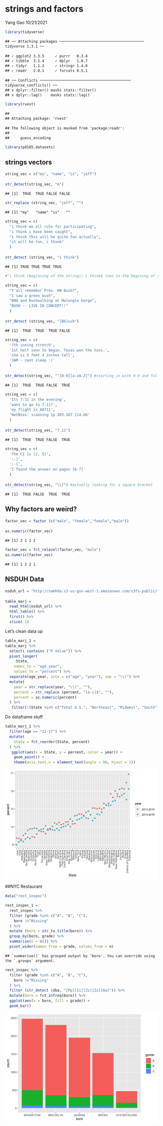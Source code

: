 strings and factors
================
Yang Gao
10/21/2021

``` r
library(tidyverse)
```

    ## ── Attaching packages ─────────────────────────────────────── tidyverse 1.3.1 ──

    ## ✓ ggplot2 3.3.5     ✓ purrr   0.3.4
    ## ✓ tibble  3.1.4     ✓ dplyr   1.0.7
    ## ✓ tidyr   1.1.3     ✓ stringr 1.4.0
    ## ✓ readr   2.0.1     ✓ forcats 0.5.1

    ## ── Conflicts ────────────────────────────────────────── tidyverse_conflicts() ──
    ## x dplyr::filter() masks stats::filter()
    ## x dplyr::lag()    masks stats::lag()

``` r
library(rvest)
```

    ## 
    ## Attaching package: 'rvest'

    ## The following object is masked from 'package:readr':
    ## 
    ##     guess_encoding

``` r
library(p8105.datasets)
```

## strings vectors

``` r
string_vec = c("my", "name", "is", "jeff")

str_detect(string_vec, "m")
```

    ## [1]  TRUE  TRUE FALSE FALSE

``` r
str_replace (string_vec, "jeff", "")
```

    ## [1] "my"   "name" "is"   ""

``` r
string_vec = c(
  "i think we all rule for participating",
  "i think i have been caught",
  "i think this will be quite fun actually",
  "it will be fun, i think"
  )

str_detect (string_vec, "i think") 
```

    ## [1] TRUE TRUE TRUE TRUE

``` r
#^i think (beginning of the string); i think$ (noo in the begining of the string)
```

``` r
string_vec = c(
  "Y'all remember Pres. HW Bush?",
  "I saw a green bush",
  "BBQ and Bushwalking at Molonglo Gorge",
  "BUSH -- LIVE IN CONCERT!!"
  )

str_detect (string_vec, "[Bb]ush")
```

    ## [1]  TRUE  TRUE  TRUE FALSE

``` r
string_vec = c(
  '7th inning stretch',
  '1st half soon to begin. Texas won the toss.',
  'she is 5 feet 4 inches tall',
  '3AM - cant sleep :('
  )

str_detect(string_vec, "^[0-9][a-zA-Z]") #starting in with 0-9 and follow by letters
```

    ## [1]  TRUE  TRUE FALSE  TRUE

``` r
string_vec = c(
  'Its 7:11 in the evening',
  'want to go to 7-11?',
  'my flight is AA711',
  'NetBios: scanning ip 203.167.114.66'
  )

str_detect(string_vec, "7.11")
```

    ## [1]  TRUE  TRUE FALSE  TRUE

``` r
string_vec = c(
  'The CI is [2, 5]',
  ':-]',
  ':-[',
  'I found the answer on pages [6-7]'
  )

str_detect(string_vec, "\\[") #actually looking for a square bracket
```

    ## [1]  TRUE FALSE  TRUE  TRUE

## Why factors are weird?

``` r
factor_vec = factor (c("male", "female","female","male"))

as.numeric(factor_vec)
```

    ## [1] 2 1 1 2

``` r
factor_vec = fct_relevel(factor_vec, "male")
as.numeric(factor_vec)
```

    ## [1] 1 2 2 1

## NSDUH Data

``` r
nsduh_url = "http://samhda.s3-us-gov-west-1.amazonaws.com/s3fs-public/field-uploads/2k15StateFiles/NSDUHsaeShortTermCHG2015.htm"

table_marj = 
  read_html(nsduh_url) %>% 
  html_table() %>% 
  first() %>%
  slice(-1)
```

Let’s clean data up

``` r
table_marj_1 = 
table_marj %>% 
  select(-contains ("P Value")) %>% 
  pivot_longer( 
    -State,
    names_to = "age_year",
    values_to = "percent") %>% 
  separate(age_year, into = c("age", "year"), sep = "\\(") %>%
  mutate(
    year = str_replace(year, "\\)", ""),
    percent = str_replace (percent, "[a-c]$", ""),
    percent = as.numeric(percent)
  ) %>%
   filter(!(State %in% c("Total U.S.", "Northeast", "Midwest", "South", "West")))
```

Do dataframe stuff

``` r
table_marj_1 %>% 
  filter(age == "12-17") %>% 
  mutate(
    State = fct_reorder(State, percent) 
  ) %>% 
   ggplot(aes(x = State, y = percent, color = year)) + 
    geom_point() + 
    theme(axis.text.x = element_text(angle = 90, hjust = 1))
```

![](strings-and-factors_files/figure-gfm/unnamed-chunk-11-1.png)<!-- -->

\#\#NYC Restaurant

``` r
data("rest_inspec")
```

``` r
rest_inspec_1 = 
  rest_inspec %>% 
  filter (grade %in% c("A", "B", "C"),
    boro !="Missing"
  ) %>% 
  mutate (boro = str_to_title(boro)) %>% 
  group_by(boro, grade) %>% 
  summarize(n = n()) %>% 
  pivot_wider(names_from = grade, values_from = n)
```

    ## `summarise()` has grouped output by 'boro'. You can override using the `.groups` argument.

``` r
rest_inspec %>% 
  filter (grade %in% c("A", "B", "C"),
    boro !="Missing"
  ) %>% 
  filter (str_detect (dba, "[Pp][Ii][Zz][Zz][Aa]")) %>% 
  mutate(boro = fct_infreq(boro)) %>%
  ggplot(aes(x = boro, fill = grade)) + 
  geom_bar() 
```

![](strings-and-factors_files/figure-gfm/unnamed-chunk-14-1.png)<!-- -->
